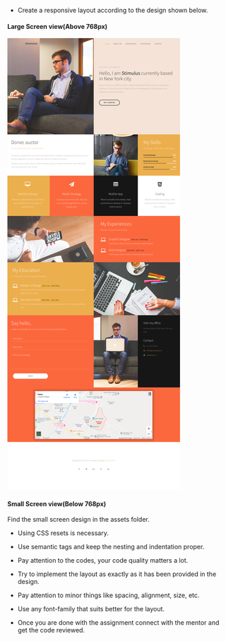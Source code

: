 - Create a responsive layout according to the design shown below.


<!-- ...... -->
#### Large Screen view(Above 768px)

![CSS Grid Assignment II](https://raw.githubusercontent.com/suraj122/AC-STYLE-images/master/css-grid/assignment-2/stimulus.png)

#### Small Screen view(Below 768px)

Find the small screen design in the assets folder.

- Using CSS resets is necessary.

- Use semantic tags and keep the nesting and indentation proper.

- Pay attention to the codes, your code quality matters a lot.

- Try to implement the layout as exactly as it has been provided in the design.

- Pay attention to minor things like spacing, alignment, size, etc.

- Use any font-family that suits better for the layout.

- Once you are done with the assignment connect with the mentor and get the code reviewed.

